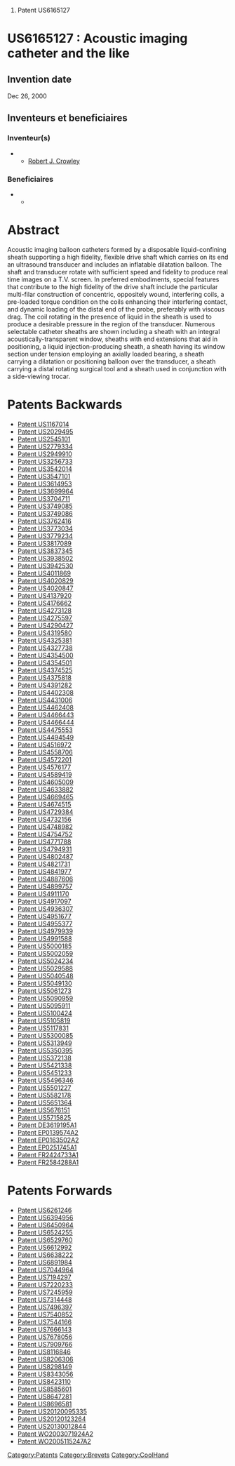 1.  Patent US6165127

US6165127 : Acoustic imaging catheter and the like
==================================================

Invention date
--------------

Dec 26, 2000

Inventeurs et beneficiaires
---------------------------

### Inventeur(s)

-   -   [Robert J. Crowley](Robert_J._Crowley "wikilink")

### Beneficiaires

-   -   []( "wikilink")

Abstract
========

Acoustic imaging balloon catheters formed by a disposable
liquid-confining sheath supporting a high fidelity, flexible drive shaft
which carries on its end an ultrasound transducer and includes an
inflatable dilatation balloon. The shaft and transducer rotate with
sufficient speed and fidelity to produce real time images on a T.V.
screen. In preferred embodiments, special features that contribute to
the high fidelity of the drive shaft include the particular multi-filar
construction of concentric, oppositely wound, interfering coils, a
pre-loaded torque condition on the coils enhancing their interfering
contact, and dynamic loading of the distal end of the probe, preferably
with viscous drag. The coil rotating in the presence of liquid in the
sheath is used to produce a desirable pressure in the region of the
transducer. Numerous selectable catheter sheaths are shown including a
sheath with an integral acoustically-transparent window, sheaths with
end extensions that aid in positioning, a liquid injection-producing
sheath, a sheath having its window section under tension employing an
axially loaded bearing, a sheath carrying a dilatation or positioning
balloon over the transducer, a sheath carrying a distal rotating
surgical tool and a sheath used in conjunction with a side-viewing
trocar.

Patents Backwards
=================

-   [Patent US1167014](Patent_US1167014 "wikilink")
-   [Patent US2029495](Patent_US2029495 "wikilink")
-   [Patent US2545101](Patent_US2545101 "wikilink")
-   [Patent US2779334](Patent_US2779334 "wikilink")
-   [Patent US2949910](Patent_US2949910 "wikilink")
-   [Patent US3256733](Patent_US3256733 "wikilink")
-   [Patent US3542014](Patent_US3542014 "wikilink")
-   [Patent US3547101](Patent_US3547101 "wikilink")
-   [Patent US3614953](Patent_US3614953 "wikilink")
-   [Patent US3699964](Patent_US3699964 "wikilink")
-   [Patent US3704711](Patent_US3704711 "wikilink")
-   [Patent US3749085](Patent_US3749085 "wikilink")
-   [Patent US3749086](Patent_US3749086 "wikilink")
-   [Patent US3762416](Patent_US3762416 "wikilink")
-   [Patent US3773034](Patent_US3773034 "wikilink")
-   [Patent US3779234](Patent_US3779234 "wikilink")
-   [Patent US3817089](Patent_US3817089 "wikilink")
-   [Patent US3837345](Patent_US3837345 "wikilink")
-   [Patent US3938502](Patent_US3938502 "wikilink")
-   [Patent US3942530](Patent_US3942530 "wikilink")
-   [Patent US4011869](Patent_US4011869 "wikilink")
-   [Patent US4020829](Patent_US4020829 "wikilink")
-   [Patent US4020847](Patent_US4020847 "wikilink")
-   [Patent US4137920](Patent_US4137920 "wikilink")
-   [Patent US4176662](Patent_US4176662 "wikilink")
-   [Patent US4273128](Patent_US4273128 "wikilink")
-   [Patent US4275597](Patent_US4275597 "wikilink")
-   [Patent US4290427](Patent_US4290427 "wikilink")
-   [Patent US4319580](Patent_US4319580 "wikilink")
-   [Patent US4325381](Patent_US4325381 "wikilink")
-   [Patent US4327738](Patent_US4327738 "wikilink")
-   [Patent US4354500](Patent_US4354500 "wikilink")
-   [Patent US4354501](Patent_US4354501 "wikilink")
-   [Patent US4374525](Patent_US4374525 "wikilink")
-   [Patent US4375818](Patent_US4375818 "wikilink")
-   [Patent US4391282](Patent_US4391282 "wikilink")
-   [Patent US4402308](Patent_US4402308 "wikilink")
-   [Patent US4431006](Patent_US4431006 "wikilink")
-   [Patent US4462408](Patent_US4462408 "wikilink")
-   [Patent US4466443](Patent_US4466443 "wikilink")
-   [Patent US4466444](Patent_US4466444 "wikilink")
-   [Patent US4475553](Patent_US4475553 "wikilink")
-   [Patent US4494549](Patent_US4494549 "wikilink")
-   [Patent US4516972](Patent_US4516972 "wikilink")
-   [Patent US4558706](Patent_US4558706 "wikilink")
-   [Patent US4572201](Patent_US4572201 "wikilink")
-   [Patent US4576177](Patent_US4576177 "wikilink")
-   [Patent US4589419](Patent_US4589419 "wikilink")
-   [Patent US4605009](Patent_US4605009 "wikilink")
-   [Patent US4633882](Patent_US4633882 "wikilink")
-   [Patent US4669465](Patent_US4669465 "wikilink")
-   [Patent US4674515](Patent_US4674515 "wikilink")
-   [Patent US4729384](Patent_US4729384 "wikilink")
-   [Patent US4732156](Patent_US4732156 "wikilink")
-   [Patent US4748982](Patent_US4748982 "wikilink")
-   [Patent US4754752](Patent_US4754752 "wikilink")
-   [Patent US4771788](Patent_US4771788 "wikilink")
-   [Patent US4794931](Patent_US4794931 "wikilink")
-   [Patent US4802487](Patent_US4802487 "wikilink")
-   [Patent US4821731](Patent_US4821731 "wikilink")
-   [Patent US4841977](Patent_US4841977 "wikilink")
-   [Patent US4887606](Patent_US4887606 "wikilink")
-   [Patent US4899757](Patent_US4899757 "wikilink")
-   [Patent US4911170](Patent_US4911170 "wikilink")
-   [Patent US4917097](Patent_US4917097 "wikilink")
-   [Patent US4936307](Patent_US4936307 "wikilink")
-   [Patent US4951677](Patent_US4951677 "wikilink")
-   [Patent US4955377](Patent_US4955377 "wikilink")
-   [Patent US4979939](Patent_US4979939 "wikilink")
-   [Patent US4991588](Patent_US4991588 "wikilink")
-   [Patent US5000185](Patent_US5000185 "wikilink")
-   [Patent US5002059](Patent_US5002059 "wikilink")
-   [Patent US5024234](Patent_US5024234 "wikilink")
-   [Patent US5029588](Patent_US5029588 "wikilink")
-   [Patent US5040548](Patent_US5040548 "wikilink")
-   [Patent US5049130](Patent_US5049130 "wikilink")
-   [Patent US5061273](Patent_US5061273 "wikilink")
-   [Patent US5090959](Patent_US5090959 "wikilink")
-   [Patent US5095911](Patent_US5095911 "wikilink")
-   [Patent US5100424](Patent_US5100424 "wikilink")
-   [Patent US5105819](Patent_US5105819 "wikilink")
-   [Patent US5117831](Patent_US5117831 "wikilink")
-   [Patent US5300085](Patent_US5300085 "wikilink")
-   [Patent US5313949](Patent_US5313949 "wikilink")
-   [Patent US5350395](Patent_US5350395 "wikilink")
-   [Patent US5372138](Patent_US5372138 "wikilink")
-   [Patent US5421338](Patent_US5421338 "wikilink")
-   [Patent US5451233](Patent_US5451233 "wikilink")
-   [Patent US5496346](Patent_US5496346 "wikilink")
-   [Patent US5501227](Patent_US5501227 "wikilink")
-   [Patent US5582178](Patent_US5582178 "wikilink")
-   [Patent US5651364](Patent_US5651364 "wikilink")
-   [Patent US5676151](Patent_US5676151 "wikilink")
-   [Patent US5715825](Patent_US5715825 "wikilink")
-   [Patent DE3619195A1](Patent_DE3619195A1 "wikilink")
-   [Patent EP0139574A2](Patent_EP0139574A2 "wikilink")
-   [Patent EP0163502A2](Patent_EP0163502A2 "wikilink")
-   [Patent EP0251745A1](Patent_EP0251745A1 "wikilink")
-   [Patent FR2424733A1](Patent_FR2424733A1 "wikilink")
-   [Patent FR2584288A1](Patent_FR2584288A1 "wikilink")

Patents Forwards
================

-   [Patent US6261246](Patent_US6261246 "wikilink")
-   [Patent US6394956](Patent_US6394956 "wikilink")
-   [Patent US6450964](Patent_US6450964 "wikilink")
-   [Patent US6524255](Patent_US6524255 "wikilink")
-   [Patent US6529760](Patent_US6529760 "wikilink")
-   [Patent US6612992](Patent_US6612992 "wikilink")
-   [Patent US6638222](Patent_US6638222 "wikilink")
-   [Patent US6891984](Patent_US6891984 "wikilink")
-   [Patent US7044964](Patent_US7044964 "wikilink")
-   [Patent US7194297](Patent_US7194297 "wikilink")
-   [Patent US7220233](Patent_US7220233 "wikilink")
-   [Patent US7245959](Patent_US7245959 "wikilink")
-   [Patent US7314448](Patent_US7314448 "wikilink")
-   [Patent US7496397](Patent_US7496397 "wikilink")
-   [Patent US7540852](Patent_US7540852 "wikilink")
-   [Patent US7544166](Patent_US7544166 "wikilink")
-   [Patent US7666143](Patent_US7666143 "wikilink")
-   [Patent US7678056](Patent_US7678056 "wikilink")
-   [Patent US7909766](Patent_US7909766 "wikilink")
-   [Patent US8116846](Patent_US8116846 "wikilink")
-   [Patent US8206306](Patent_US8206306 "wikilink")
-   [Patent US8298149](Patent_US8298149 "wikilink")
-   [Patent US8343056](Patent_US8343056 "wikilink")
-   [Patent US8423110](Patent_US8423110 "wikilink")
-   [Patent US8585601](Patent_US8585601 "wikilink")
-   [Patent US8647281](Patent_US8647281 "wikilink")
-   [Patent US8696581](Patent_US8696581 "wikilink")
-   [Patent US20120095335](Patent_US20120095335 "wikilink")
-   [Patent US20120123264](Patent_US20120123264 "wikilink")
-   [Patent US20130012844](Patent_US20130012844 "wikilink")
-   [Patent WO2003071924A2](Patent_WO2003071924A2 "wikilink")
-   [Patent WO2005115247A2](Patent_WO2005115247A2 "wikilink")

<Category:Patents> <Category:Brevets> <Category:CoolHand>
